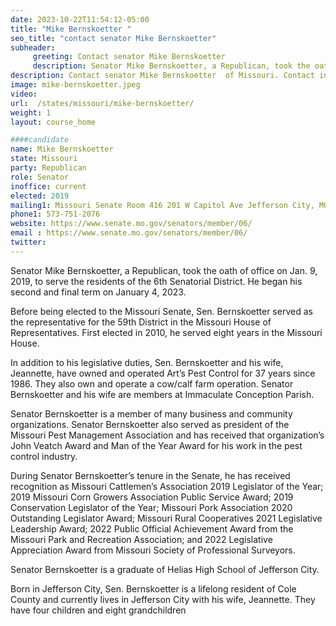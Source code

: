 ```yaml
---
date: 2023-10-22T11:54:12-05:00
title: "Mike Bernskoetter "
seo_title: "contact senator Mike Bernskoetter"
subheader:
     greeting: Contact senator Mike Bernskoetter
     description: Senator Mike Bernskoetter, a Republican, took the oath of office on Jan. 9, 2019, to serve the residents of the 6th Senatorial District. He began his second and final term on January 4, 2023.
description: Contact senator Mike Bernskoetter  of Missouri. Contact information for Mike Bernskoetter  includes email address, phone number, and mailing address.
image: mike-bernskoetter.jpeg
video:
url:  /states/missouri/mike-bernskoetter/
weight: 1
layout: course_home

####candidate
name: Mike Bernskoetter
state: Missouri
party: Republican
role: Senator
inoffice: current
elected: 2019
mailing1: Missouri Senate Room 416 201 W Capitol Ave Jefferson City, MO 65101
phone1: 573-751-2076
website: https://www.senate.mo.gov/senators/member/06/
email : https://www.senate.mo.gov/senators/member/06/
twitter:
---
```


Senator Mike Bernskoetter, a Republican, took the oath of office on Jan. 9, 2019, to serve the residents of the 6th Senatorial District. He began his second and final term on January 4, 2023.

Before being elected to the Missouri Senate, Sen. Bernskoetter served as the representative for the 59th District in the Missouri House of Representatives. First elected in 2010, he served eight years in the Missouri House.

In addition to his legislative duties, Sen. Bernskoetter and his wife, Jeannette, have owned and operated Art’s Pest Control for 37 years since 1986. They also own and operate a cow/calf farm operation. Senator Bernskoetter and his wife are members at Immaculate Conception Parish.

Senator Bernskoetter is a member of many business and community organizations. Senator Bernskoetter also served as president of the Missouri Pest Management Association and has received that organization’s John Veatch Award and Man of the Year Award for his work in the pest control industry.

During Senator Bernskoetter’s tenure in the Senate, he has received recognition as Missouri Cattlemen’s Association 2019 Legislator of the Year; 2019 Missouri Corn Growers Association Public Service Award; 2019 Conservation Legislator of the Year; Missouri Pork Association 2020 Outstanding Legislator Award; Missouri Rural Cooperatives 2021 Legislative Leadership Award; 2022 Public Official Achievement Award from the Missouri Park and Recreation Association; and 2022 Legislative Appreciation Award from Missouri Society of Professional Surveyors.

Senator Bernskoetter is a graduate of Helias High School of Jefferson City.

Born in Jefferson City, Sen. Bernskoetter is a lifelong resident of Cole County and currently lives in Jefferson City with his wife, Jeannette. They have four children and eight grandchildren
